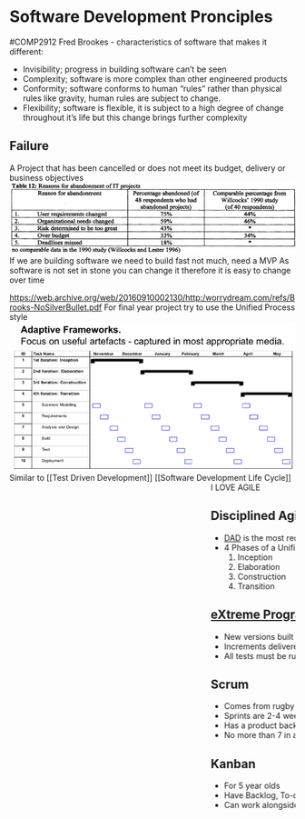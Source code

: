 # Software Development Pronciples
#COMP2912
Fred Brookes - characteristics of software that makes it different:
- Invisibility; progress in building software can’t be seen
- Complexity; software is more complex than other engineered products
- Conformity; software conforms to human “rules” rather than physical rules like gravity, human rules are subject to change.
- Flexibility; software is flexible, it is subject to a high degree of change throughout it’s life but this change brings further complexity

## Failure
A Project that has been cancelled or does not meet its budget, delivery or business objectives
![](Images/AbandonmentReasons.png)
If we are building software we need to build fast not much, need a MVP
As software is not set in stone you can change it therefore it is easy to change over time

https://web.archive.org/web/20160910002130/http:/worrydream.com/refs/Brooks-NoSilverBullet.pdf
For final year project try to use the Unified Process style
![](Images/AdaptiveFrameworks.png)
Similar to [[Test Driven Development]] 
[[Software Development Life Cycle]]
<marquee>I LOVE AGILE  </marguee>
## Disciplined Agile Development
- [DAD](DAD.md) is the most recent form of the unified process
- 4 Phases of a Unified Process Project
	1. Inception
	2. Elaboration
	3. Construction
	4. Transition

## [eXtreme Programming](eXtreme%20Programming.md)
- New versions built several times a day
- Increments delivered every 2 weeks
- All tests must be run for every build and is only accepted if all tests run correctly

## Scrum
- Comes from rugby
- Sprints are 2-4 weeks
- Has a product backlog which in each sprint you decide which problem needs to be solved
- No more than 7 in a team (8 should be 2 teams of 4)

## Kanban
- For 5 year olds
- Have Backlog, To-do, Doing, Done
- Can work alongside scrum
